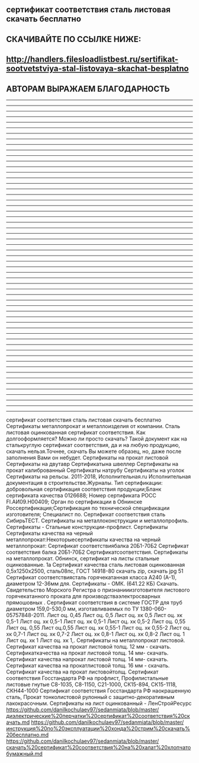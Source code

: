 сертификат соответствия сталь листовая скачать бесплатно
--------------------------------------------------
СКАЧИВАЙТЕ ПО ССЫЛКЕ НИЖЕ:
--------------------------------------------------
http://handlers.filesloadlistbest.ru/sertifikat-sootvetstviya-stal-listovaya-skachat-besplatno
--------------------------------------------------
АВТОРАМ ВЫРАЖАЕМ БЛАГОДАРНОСТЬ
--------------------------------------------------
--------------------------------------------------
--------------------------------------------------
--------------------------------------------------
--------------------------------------------------
--------------------------------------------------
--------------------------------------------------
--------------------------------------------------
--------------------------------------------------
--------------------------------------------------
--------------------------------------------------
--------------------------------------------------
--------------------------------------------------
--------------------------------------------------
--------------------------------------------------
--------------------------------------------------
--------------------------------------------------
--------------------------------------------------
--------------------------------------------------
--------------------------------------------------
--------------------------------------------------
--------------------------------------------------
--------------------------------------------------
--------------------------------------------------
--------------------------------------------------
--------------------------------------------------
--------------------------------------------------
--------------------------------------------------
--------------------------------------------------
--------------------------------------------------
--------------------------------------------------
--------------------------------------------------
--------------------------------------------------
--------------------------------------------------
--------------------------------------------------
--------------------------------------------------
--------------------------------------------------
--------------------------------------------------
--------------------------------------------------
--------------------------------------------------
--------------------------------------------------
--------------------------------------------------
--------------------------------------------------
--------------------------------------------------
--------------------------------------------------
--------------------------------------------------
--------------------------------------------------
--------------------------------------------------
--------------------------------------------------
--------------------------------------------------
--------------------------------------------------
--------------------------------------------------
--------------------------------------------------
--------------------------------------------------
--------------------------------------------------
--------------------------------------------------
--------------------------------------------------
--------------------------------------------------
сертификат соответствия сталь листовая скачать бесплатно Сертификаты  металлопрокат и металлоизделия от компании. Сталь листовая оцинкованная сертификат соответствия. Как долгооформляется? Можно ли просто скачать? Такой документ как на сталькруглую сертификат соответствия, да и на любую продукцию, скачать нельзя.Точнее, скачать Вы можете образец, но, даже после заполнения Вами он небудет. Сертификаты на прокат листовой  Сертификаты на двутавр  Сертификатына швеллер  Сертификаты на прокат калиброванный  Сертификаты натрубу  Сертификаты на уголок  Сертификаты на рельсы.  2011-2018, Исполнительная.ru Исполнительная документация в строительстве.Журналы. Тип сертификации: добровольная сертификация соответствия продукции;Бланк сертификата качества  0126688; Номер сертификата РОСС FI.АИ09.Н00409; Орган по сертификации в Обнинске Россертификация;Сертификация по технической спецификации изготовителя; Специалист по. Сертификат соответствия сталь  СибирьТЕСТ. Сертификаты на металлоконструкции и металлопрофиль. Сертификаты - Стальные конструкции-профлист. Сертификаты Сертификаты качества на черный металлопрокат:Некоторыесертификаты качества на черный металлопрокат: Сертификат соответствиябалка 20Б1-70Б2 Сертификат соответствия балка 20Б1-70Б2 Сертификатсоответствия. Сертификаты на металлопрокат. Обнинск, сертификат на листы стальные оцинкованные. 1а Сертификат качества сталь листовая оцинкованная 0,5х1250х2500, сталь08пс, ГОСТ 14918-80 скачать zip, скачать jpg  51 Сертификат соответствиясталь горячекатанная класса А240 (А-1), диаметром 12-36мм для. Сертификаты - ОМК. (641.22 КБ) Скачать. Свидетельство Морского Регистра о признанииизготовителя листового горячекатанного проката для производстваэлектросварных прямошовных . Сертификат соответствия в системе ГОСТР для труб диаметром 159,0-530,0 мм, изготавливаемых по ТУ 1380-060-05757848-2011.
Лист оц. 0,45  Лист оц. 0,5  Лист оц. хк 0,5  Лист оц. хк 0,5-1  Лист оц. хк 0,5-1  Лист оц. хк 0,5-1  Лист оц. хк 0,5-2  Лист оц. 0,55  Лист оц. 0,55  Лист оц.0,55  Лист оц. хк 0,55-1  Лист оц. хк 0,55-2  Лист оц. хк 0,7-1  Лист оц. хк 0,7-2  Лист оц. хк 0,8-1  Лист оц. хк 0,8-2  Лист оц. 1  Лист оц. хк 1  Лист оц. хк 1,. Сертификаты на металлопрокат листовой. Сертификат качества на прокат листовой толщ. 12 мм - скачать. Сертификаткачества на прокат листовой толщ. 14 мм- скачать. Сертификат качества напрокат листовой толщ. 14 мм- скачать. Сертификат качества на прокатлистовой толщ. 16 мм - скачать. Сертификат качества на прокат листовойтолщ. Сертификат соответствия Госстандарта РФ на профлист, Профилистальные листовые гнутые С8-1035, С8-1150, С21-1000, СК15-894, СК15-1118, СКН44-1000  Сертификат соответствия Госстандарта РФ наокрашенную сталь, Прокат тонколистовой рулонный с защитно-декоративным лакокрасочным. Сертификаты на лист оцинкованный - ЛенСтройРесурс
https://github.com/danilkochulaev97/sedanmiata/blob/master/диэлектрические%20перчатки%20сертификат%20соответствия%20скачать.md
https://github.com/danilkochulaev97/sedanmiata/blob/master/инструкция%20по%20эксплуатации%20хонда%20стрим%20скачать%20бесплатно.md
https://github.com/danilkochulaev97/sedanmiata/blob/master/скачать%20сертификат%20соответствия%20на%20халат%20хлопчатобумажный.md